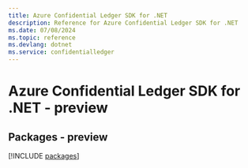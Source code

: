```yaml
---
title: Azure Confidential Ledger SDK for .NET
description: Reference for Azure Confidential Ledger SDK for .NET
ms.date: 07/08/2024
ms.topic: reference
ms.devlang: dotnet
ms.service: confidentialledger
---
```

# Azure Confidential Ledger SDK for .NET - preview
## Packages - preview
[!INCLUDE [packages](confidential-ledger-index.md)]